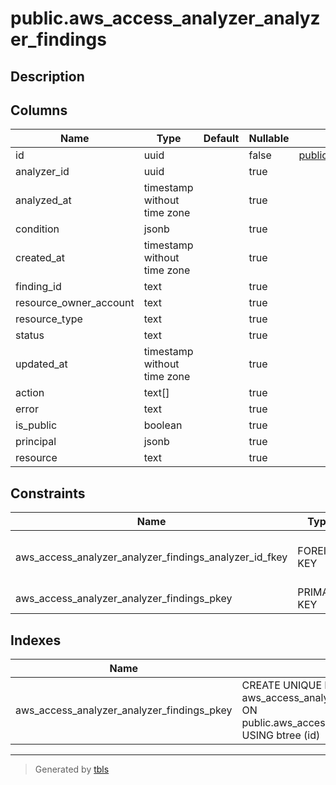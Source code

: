 # public.aws_access_analyzer_analyzer_findings

## Description

## Columns

| Name | Type | Default | Nullable | Children | Parents | Comment |
| ---- | ---- | ------- | -------- | -------- | ------- | ------- |
| id | uuid |  | false | [public.aws_access_analyzer_analyzer_finding_sources](public.aws_access_analyzer_analyzer_finding_sources.md) |  |  |
| analyzer_id | uuid |  | true |  | [public.aws_access_analyzer_analyzers](public.aws_access_analyzer_analyzers.md) |  |
| analyzed_at | timestamp without time zone |  | true |  |  |  |
| condition | jsonb |  | true |  |  |  |
| created_at | timestamp without time zone |  | true |  |  |  |
| finding_id | text |  | true |  |  |  |
| resource_owner_account | text |  | true |  |  |  |
| resource_type | text |  | true |  |  |  |
| status | text |  | true |  |  |  |
| updated_at | timestamp without time zone |  | true |  |  |  |
| action | text[] |  | true |  |  |  |
| error | text |  | true |  |  |  |
| is_public | boolean |  | true |  |  |  |
| principal | jsonb |  | true |  |  |  |
| resource | text |  | true |  |  |  |

## Constraints

| Name | Type | Definition |
| ---- | ---- | ---------- |
| aws_access_analyzer_analyzer_findings_analyzer_id_fkey | FOREIGN KEY | FOREIGN KEY (analyzer_id) REFERENCES aws_access_analyzer_analyzers(id) ON DELETE CASCADE |
| aws_access_analyzer_analyzer_findings_pkey | PRIMARY KEY | PRIMARY KEY (id) |

## Indexes

| Name | Definition |
| ---- | ---------- |
| aws_access_analyzer_analyzer_findings_pkey | CREATE UNIQUE INDEX aws_access_analyzer_analyzer_findings_pkey ON public.aws_access_analyzer_analyzer_findings USING btree (id) |

---

> Generated by [tbls](https://github.com/k1LoW/tbls)
